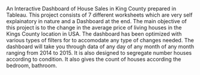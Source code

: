 
An Interactive Dashboard of House Sales in King County prepared in Tableau.
This project consists of 7 different worksheets which are very self explainatory in nature and a Dashboard at the end.
The main objective of this project is to the change in the average price of living houses in the Kings County location in USA.
The dashboard has been optimized with various types of filters for to accomodate any type of changes needed.
The dashboard will take you through data of any day of any month of any month ranging from 2014 to 2015.
It is also designed to segregate number houses according to condition.
It also gives the count of houses according the bedroom, bathroom.
